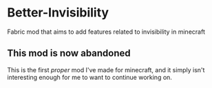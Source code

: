 # Better-Invisibility
Fabric mod that aims to add features related to invisibility in minecraft

## This mod is now abandoned
This is the first *proper* mod I've made for minecraft, and it simply isn't interesting enough for me to want to continue working on.
